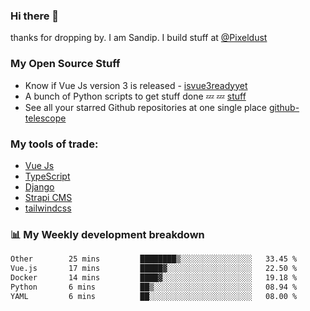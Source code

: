 ### Hi there 👋

thanks for dropping by.
I am Sandip. I build stuff at [@Pixeldust](github.com/pixeldust-in/)

###  **My Open Source Stuff**

 - Know if Vue Js version 3 is released -  [isvue3readyyet](https://github.com/sandiprb/isvue3readyyet)
 - A bunch of Python scripts to get stuff done 💤 💤 [stuff](https://github.com/sandiprb/stuff)
 - See all your starred Github repositories at one single place [github-telescope](https://github.com/sandiprb/github-telescope)



###  **My tools of trade:**
 - [Vue Js](https://github.com/vuejs/vue/)
 - [TypeScript](https://github.com/microsoft/TypeScript)
 - [Django](github.com/django/django)
 - [Strapi CMS](github.com/strapi/strapi)
 - [tailwindcss](https://github.com/tailwindlabs/tailwindcss)


###  📊 **My Weekly development breakdown**
<!--START_SECTION:waka-->

```txt
Other        25 mins         ████████▒░░░░░░░░░░░░░░░░   33.45 %
Vue.js       17 mins         █████▓░░░░░░░░░░░░░░░░░░░   22.50 %
Docker       14 mins         ████▓░░░░░░░░░░░░░░░░░░░░   19.18 %
Python       6 mins          ██▒░░░░░░░░░░░░░░░░░░░░░░   08.94 %
YAML         6 mins          ██░░░░░░░░░░░░░░░░░░░░░░░   08.00 %
```

<!--END_SECTION:waka-->
